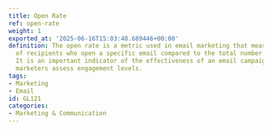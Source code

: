 ```yaml
---
title: Open Rate
ref: open-rate
weight: 1
exported_at: '2025-06-16T15:03:48.689446+00:00'
definition: The open rate is a metric used in email marketing that measures the percentage
  of recipients who open a specific email compared to the total number of recipients.
  It is an important indicator of the effectiveness of an email campaign and can help
  marketers assess engagement levels.
tags:
- Marketing
- Email
id: GL121
categories:
- Marketing & Communication
---
```


